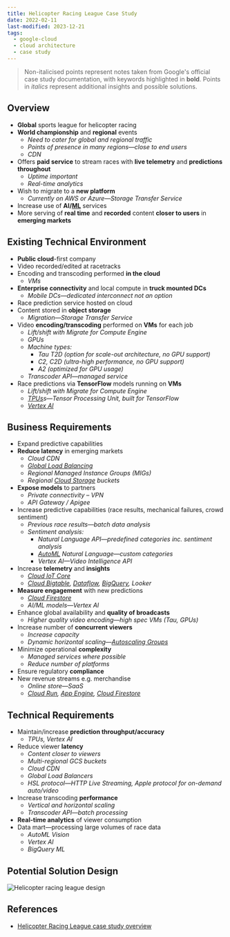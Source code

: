 ```yaml
---
title: Helicopter Racing League Case Study
date: 2022-02-11
last-modified: 2023-12-21
tags:
  - google-cloud
  - cloud architecture
  - case study
---
```


> Non-italicised points represent notes taken from Google's official case study documentation, with keywords highlighted in **bold**.
> Points in *italics* represent additional insights and possible solutions.

## Overview

- **Global** sports league for helicopter racing
- **World championship** and **regional** events
	- *Need to cater for global and regional traffic*
	- *Points of presence in many regions—close to end users*
	- *CDN*
- Offers **paid service** to stream races with **live telemetry** and **predictions throughout**
	- *Uptime important*
	- *Real-time analytics*
- Wish to migrate to a **new platform**
	- *Currently on AWS or Azure—Storage Transfer Service*
- Increase use of **AI/[ML](notes/Machine%20Learning.md)** services
- More serving of **real time** and **recorded** content **closer to users** in **emerging markets**

## Existing Technical Environment

- **Public cloud**-first company
- Video recorded/edited at racetracks
- Encoding and transcoding performed **in the cloud**
	- *VMs*
- **Enterprise connectivity** and local compute in **truck mounted DCs**
	- *Mobile DCs—dedicated interconnect not an option*
- Race prediction service hosted on cloud
- Content stored in **object storage**
	- *Migration—Storage Transfer Service*
- Video **encoding/transcoding** performed on **VMs** for each job
	- *Lift/shift with Migrate for Compute Engine*
	- *GPUs*
	- *Machine types:*
		- *Tau T2D (option for scale-out architecture, no GPU support)*
		- *C2, C2D (ultra-high performance, no GPU support)*
		- *A2 (optimized for GPU usage)*
	- *Transcoder API—managed service*
- Race predictions via **TensorFlow** models running on **VMs**
	- *Lift/shift with Migrate for Compute Engine*
	- *[TPUs](notes/Google%20Cloud%20TPUs.md)s—Tensor Processing Unit, built for TensorFlow*
	- *[Vertex AI](notes/moc/Vertex%20AI.md)*

## Business Requirements

- Expand predictive capabilities
- **Reduce latency** in emerging markets
	- *Cloud CDN*
	- *[Global Load Balancing](notes/Google%20Cloud%20Load%20Balancing.md)*
	- *Regional Managed Instance Groups (MIGs)*
	- *Regional [Cloud Storage](notes/Cloud%20Storage.md) buckets*
- **Expose models** to partners
	- *Private connectivity – VPN*
	- *API Gateway / Apigee*
- Increase predictive capabilities (race results, mechanical failures, crowd sentiment)
	- *Previous race results—batch data analysis*
	- *Sentiment analysis:*
		- *Natural Language API—predefined categories inc. sentiment analysis*
		- *[AutoML](notes/AutoML.md) Natural Language—custom categories*
		- *Vertex AI—Video Intelligence API*
- Increase **telemetry** and **insights**
	- *[Cloud IoT Core](notes/Cloud%20IoT%20Core.md)*
	- *[Cloud Bigtable](notes/Cloud%20Bigtable.md), [Dataflow](notes/Dataflow.md), [BigQuery](notes/BigQuery.md), Looker*
- **Measure engagement** with new predictions
	- *[Cloud Firestore](notes/Cloud%20Firestore.md)*
	- *AI/ML models—Vertex AI*
- Enhance global availability and **quality of broadcasts**
	- *Higher quality video encoding—high spec VMs (Tau, GPUs)*
- Increase number of **concurrent viewers**
	- *Increase capacity*
	- *Dynamic horizontal scaling—[Autoscaling Groups](notes/Google%20Cloud%20Compute%20Autoscaling.md)*
- Minimize operational **complexity**
	- *Managed services where possible*
	- *Reduce number of platforms*
- Ensure regulatory **compliance**
- New revenue streams e.g. merchandise
	- *Online store—SaaS*
	- *[Cloud Run](notes/Cloud%20Run.md), [App Engine](notes/App%20Engine.md), [Cloud Firestore](notes/Cloud%20Firestore.md)*

## Technical Requirements

- Maintain/increase **prediction throughput/accuracy**
	- *TPUs, Vertex AI*
- Reduce viewer **latency**
	- *Content closer to viewers*
	- *Multi-regional GCS buckets*
	- *Cloud CDN*
	- *Global Load Balancers*
	- *HSL protocol—HTTP Live Streaming, Apple protocol for on-demand auto/video*
- Increase transcoding **performance**
	- *Vertical and horizontal scaling*
	- *Transcoder API—batch processing*
- **Real-time analytics** of viewer consumption
- Data mart—processing large volumes of race data
	- *AutoML Vision*
	- *Vertex AI*
	- *BigQuery ML*

## Potential Solution Design

 ![Helicopter racing league design](files/helicopter_racing_league_design.svg)

## References

- [Helicopter Racing League case study overview](https://services.google.com/fh/files/blogs/master_case_study_helicopter_racing_league.pdf)
